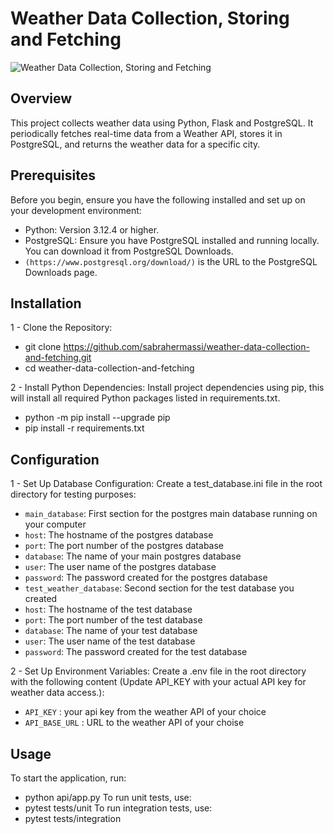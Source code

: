 # Weather Data Collection, Storing and Fetching

![Weather Data Collection, Storing and Fetching](https://img.shields.io/badge/Weather%20Data%20Collection%20and%20Analysis-Python%20%7C%20PostgreSQL%20%7C%20Kafka%20%7C%20Pandas-blue)

## Overview

This project collects weather data using Python, Flask and PostgreSQL. It periodically fetches real-time data from a Weather API, stores it in PostgreSQL, and returns the weather data for a specific city.

## Prerequisites

Before you begin, ensure you have the following installed and set up on your development environment:
- Python: Version 3.12.4 or higher.
- PostgreSQL: Ensure you have PostgreSQL installed and running locally. You can download it from PostgreSQL Downloads.
- `(https://www.postgresql.org/download/)` is the URL to the PostgreSQL Downloads page.

## Installation

1 - Clone the Repository:
- git clone https://github.com/sabrahermassi/weather-data-collection-and-fetching.git
- cd weather-data-collection-and-fetching

2 - Install Python Dependencies:
Install project dependencies using pip, this will install all required Python packages listed in requirements.txt.
- python -m pip install --upgrade pip
- pip install -r requirements.txt

## Configuration

1 - Set Up Database Configuration:
Create a test_database.ini file in the root directory for testing purposes:
- `main_database`: First section for the postgres main database running on your computer
- `host`: The hostname of the postgres database
- `port`: The port number of the postgres database
- `database`: The name of your main postgres database
- `user`: The user name of the postgres database
- `password`: The password created for the postgres database
- `test_weather_database`: Second section for the test database you created
- `host`: The hostname of the test database
- `port`: The port number of the test database
- `database`: The name of your test database
- `user`: The user name of the test database
- `password`: The password created for the test database

2 - Set Up Environment Variables:
Create a .env file in the root directory with the following content (Update API_KEY with your actual API key for weather data access.):
- `API_KEY` : your api key from the weather API of your choice
- `API_BASE_URL` : URL to the weather API of your choise

## Usage

To start the application, run:
- python api/app.py
To run unit tests, use:
- pytest tests/unit
To run integration tests, use:
- pytest tests/integration
